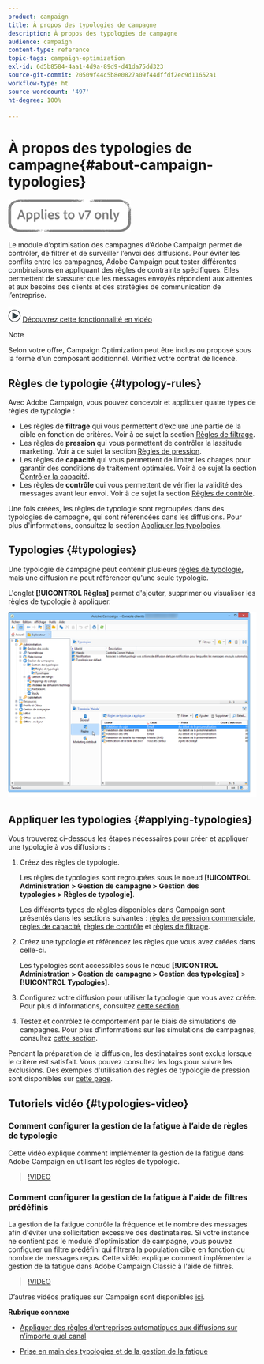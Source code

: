 ```yaml
---
product: campaign
title: À propos des typologies de campagne
description: À propos des typologies de campagne
audience: campaign
content-type: reference
topic-tags: campaign-optimization
exl-id: 6d5b8584-4aa1-4d9a-89d9-d41da75dd323
source-git-commit: 20509f44c5b8e0827a09f44dffdf2ec9d11652a1
workflow-type: ht
source-wordcount: '497'
ht-degree: 100%

---
```


# À propos des typologies de campagne{#about-campaign-typologies}

![](../../assets/v7-only.svg)

Le module d’optimisation des campagnes d’Adobe Campaign permet de contrôler, de filtrer et de surveiller l’envoi des diffusions. Pour éviter les conflits entre les campagnes, Adobe Campaign peut tester différentes combinaisons en appliquant des règles de contrainte spécifiques. Elles permettent de s’assurer que les messages envoyés répondent aux attentes et aux besoins des clients et des stratégies de communication de l’entreprise.

![](assets/do-not-localize/how-to-video.png) [Découvrez cette fonctionnalité en vidéo](#typologies-video)

>[!NOTE]
>
>Selon votre offre, Campaign Optimization peut être inclus ou proposé sous la forme d&#39;un composant additionnel. Vérifiez votre contrat de licence.

## Règles de typologie {#typology-rules}

Avec Adobe Campaign, vous pouvez concevoir et appliquer quatre types de règles de typologie :

* Les règles de **filtrage** qui vous permettent d’exclure une partie de la cible en fonction de critères. Voir à ce sujet la section [Règles de filtrage](filtering-rules.md).
* Les règles de **pression** qui vous permettent de contrôler la lassitude marketing. Voir à ce sujet la section [Règles de pression](pressure-rules.md).
* Les règles de **capacité** qui vous permettent de limiter les charges pour garantir des conditions de traitement optimales. Voir à ce sujet la section [Contrôler la capacité](consistency-rules.md#controlling-capacity).
* Les règles de **contrôle** qui vous permettent de vérifier la validité des messages avant leur envoi. Voir à ce sujet la section [Règles de contrôle](control-rules.md).

Une fois créées, les règles de typologie sont regroupées dans des typologies de campagne, qui sont référencées dans les diffusions. Pour plus d&#39;informations, consultez la section [Appliquer les typologies](#applying-typologies).

## Typologies {#typologies}

Une typologie de campagne peut contenir plusieurs [règles de typologie](#typology-rules), mais une diffusion ne peut référencer qu&#39;une seule typologie.

L&#39;onglet **[!UICONTROL Règles]** permet d&#39;ajouter, supprimer ou visualiser les règles de typologie à appliquer.

![](assets/campaign_opt_rules_tab.png)

## Appliquer les typologies {#applying-typologies}

Vous trouverez ci-dessous les étapes nécessaires pour créer et appliquer une typologie à vos diffusions :

1. Créez des règles de typologie.

   Les règles de typologies sont regroupées sous le noeud **[!UICONTROL Administration > Gestion de campagne > Gestion des typologies > Règles de typologie]**.

   Les différents types de règles disponibles dans Campaign sont présentés dans les sections suivantes : [règles de pression commerciale](pressure-rules.md), [règles de capacité](consistency-rules.md#controlling-capacity), [règles de contrôle](control-rules.md) et [règles de filtrage](filtering-rules.md).

1. Créez une typologie et référencez les règles que vous avez créées dans celle-ci.

   Les typologies sont accessibles sous le nœud **[!UICONTROL Administration > Gestion de campagne > Gestion des typologies]** > **[!UICONTROL Typologies]**.

1. Configurez votre diffusion pour utiliser la typologie que vous avez créée. Pour plus d&#39;informations, consultez [cette section](applying-rules.md#applying-a-typology-to-a-delivery).
1. Testez et contrôlez le comportement par le biais de simulations de campagnes. Pour plus d&#39;informations sur les simulations de campagnes, consultez [cette section](campaign-simulations.md).

Pendant la préparation de la diffusion, les destinataires sont exclus lorsque le critère est satisfait. Vous pouvez consultez les logs pour suivre les exclusions. Des exemples d&#39;utilisation des règles de typologie de pression sont disponibles sur [cette page](pressure-rules.md#use-cases-on-pressure-rules).

## Tutoriels vidéo {#typologies-video}

### Comment configurer la gestion de la fatigue à l’aide de règles de typologie

Cette vidéo explique comment implémenter la gestion de la fatigue dans Adobe Campaign en utilisant les règles de typologie.

>[!VIDEO](https://video.tv.adobe.com/v/25090?quality=12)

### Comment configurer la gestion de la fatigue à l&#39;aide de filtres prédéfinis

La gestion de la fatigue contrôle la fréquence et le nombre des messages afin d&#39;éviter une sollicitation excessive des destinataires. Si votre instance ne contient pas le module d&#39;optimisation de campagne, vous pouvez configurer un filtre prédéfini qui filtrera la population cible en fonction du nombre de messages reçus. Cette vidéo explique comment implémenter la gestion de la fatigue dans Adobe Campaign Classic à l&#39;aide de filtres.

>[!VIDEO](https://video.tv.adobe.com/v/25091?quality=12)

D’autres vidéos pratiques sur Campaign sont disponibles [ici](https://experienceleague.adobe.com/docs/campaign-classic-learn/tutorials/overview.html?lang=fr).

**Rubrique connexe**

* [Appliquer des règles d’entreprises automatiques aux diffusions sur n’importe quel canal](https://helpx.adobe.com/fr/campaign/kb/simplifying-campaign-management-acc.html#Applyautomaticbusinessrulestodeliveriesonanychannel)

* [Prise en main des typologies et de la gestion de la fatigue](pressure-rules.md)

